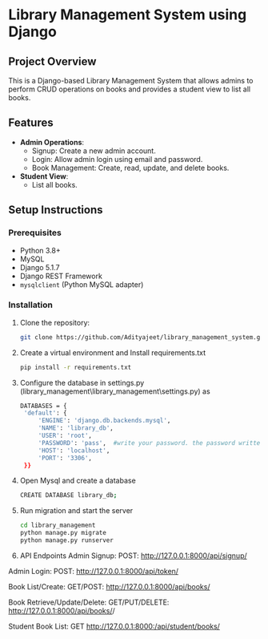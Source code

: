 # Library Management System using Django

## Project Overview
This is a Django-based Library Management System that allows admins to perform CRUD operations on books and provides a student view to list all books.

## Features
- **Admin Operations**:
  - Signup: Create a new admin account.
  - Login: Allow admin login using email and password.
  - Book Management: Create, read, update, and delete books.
- **Student View**:
  - List all books.

## Setup Instructions

### Prerequisites
- Python 3.8+
- MySQL
- Django 5.1.7
- Django REST Framework
- `mysqlclient` (Python MySQL adapter)

### Installation
1. Clone the repository:
   ```bash
   git clone https://github.com/Adityajeet/library_management_system.git

2. Create a virtual environment and Install requirements.txt
    ```bash
    pip install -r requirements.txt

3. Configure the database in settings.py (library_management\library_management\settings.py) as
   ```bash
   DATABASES = {
    'default': {
        'ENGINE': 'django.db.backends.mysql',
        'NAME': 'library_db',
        'USER': 'root',
        'PASSWORD': 'pass',  #write your password. the password written in the is mine one.
        'HOST': 'localhost',
        'PORT': '3306',
    }}

4. Open Mysql and create a database
   ```bash
   CREATE DATABASE library_db;

5. Run migration and start the server
   ```bash
   cd library_management
   python manage.py migrate
   python manage.py runserver

6. API Endpoints
Admin Signup: POST:  http://127.0.0.1:8000/api/signup/

Admin Login: POST: http://127.0.0.1:8000/api/token/

Book List/Create: GET/POST: http://127.0.0.1:8000/api/books/

Book Retrieve/Update/Delete: GET/PUT/DELETE: http://127.0.0.1:8000/api/books/<id>/

Student Book List: GET http://127.0.0.1:8000:/api/student/books/
